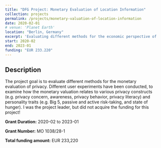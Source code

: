 ```yaml
---
title: "DFG Project: Monetary Evaluation of Location Information"
collection: projects
permalink: /projects/monetary-valuation-of-location-information
date: 2020-02-01
# venue: 'Planet Earth'
location: "Berlin, Germany"
excerpt: 'Evaluating different methods for the economic perspective of privacy and association to other privacy constructs.'
start: 2020-02
end: 2023-01
funding: "EUR 233.220"
---
```


Description
---
The project goal is to evaluate different methods for the monetary evaluation of privacy. Different user experiments have been conducted, to examine how the monetary valuation relates to various privacy constructs (e.g. privacy concern, awareness, privacy behavior, privacy literacy) and personality traits (e.g. Big 5, passive and active risk-taking, and state of hunger). I was the project leader, but did not acquire the funding for this project!

**Grant Duration:** 2020-02 to 2023-01

**Grant Number:** MO 1038/28-1

**Total funding amount:** EUR 233,220

